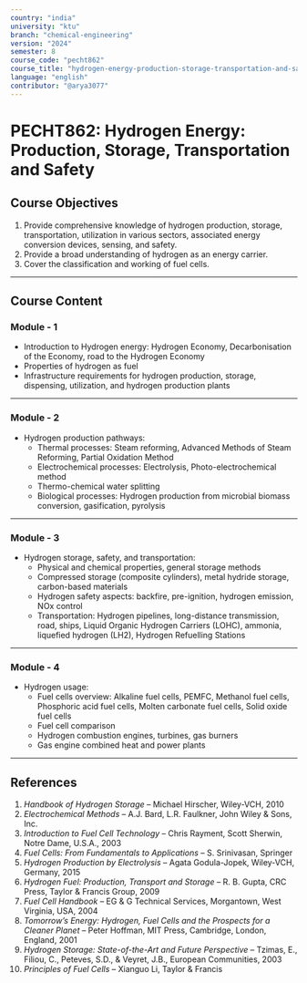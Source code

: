 ```yaml
---
country: "india"
university: "ktu"
branch: "chemical-engineering"
version: "2024"
semester: 8
course_code: "pecht862"
course_title: "hydrogen-energy-production-storage-transportation-and-safety"
language: "english"
contributor: "@arya3077"
---
```


# PECHT862: Hydrogen Energy: Production, Storage, Transportation and Safety

## Course Objectives
1. Provide comprehensive knowledge of hydrogen production, storage, transportation, utilization in various sectors, associated energy conversion devices, sensing, and safety.
2. Provide a broad understanding of hydrogen as an energy carrier.
3. Cover the classification and working of fuel cells.
---
## Course Content

### Module - 1
* Introduction to Hydrogen energy: Hydrogen Economy, Decarbonisation of the Economy, road to the Hydrogen Economy
* Properties of hydrogen as fuel
* Infrastructure requirements for hydrogen production, storage, dispensing, utilization, and hydrogen production plants  
---

### Module - 2
* Hydrogen production pathways:
  - Thermal processes: Steam reforming, Advanced Methods of Steam Reforming, Partial Oxidation Method
  - Electrochemical processes: Electrolysis, Photo-electrochemical method
  - Thermo-chemical water splitting
  - Biological processes: Hydrogen production from microbial biomass conversion, gasification, pyrolysis  
---

### Module - 3
* Hydrogen storage, safety, and transportation:
  - Physical and chemical properties, general storage methods
  - Compressed storage (composite cylinders), metal hydride storage, carbon-based materials
  - Hydrogen safety aspects: backfire, pre-ignition, hydrogen emission, NOx control
  - Transportation: Hydrogen pipelines, long-distance transmission, road, ships, Liquid Organic Hydrogen Carriers (LOHC), ammonia, liquefied hydrogen (LH2), Hydrogen Refuelling Stations  
---

### Module - 4
* Hydrogen usage:
  - Fuel cells overview: Alkaline fuel cells, PEMFC, Methanol fuel cells, Phosphoric acid fuel cells, Molten carbonate fuel cells, Solid oxide fuel cells
  - Fuel cell comparison
  - Hydrogen combustion engines, turbines, gas burners
  - Gas engine combined heat and power plants  
---

## References
1. *Handbook of Hydrogen Storage* – Michael Hirscher, Wiley-VCH, 2010
2. *Electrochemical Methods* – A.J. Bard, L.R. Faulkner, John Wiley & Sons, Inc.
3. *Introduction to Fuel Cell Technology* – Chris Rayment, Scott Sherwin, Notre Dame, U.S.A., 2003
4. *Fuel Cells: From Fundamentals to Applications* – S. Srinivasan, Springer
5. *Hydrogen Production by Electrolysis* – Agata Godula-Jopek, Wiley-VCH, Germany, 2015
6. *Hydrogen Fuel: Production, Transport and Storage* – R. B. Gupta, CRC Press, Taylor & Francis Group, 2009
7. *Fuel Cell Handbook* – EG & G Technical Services, Morgantown, West Virginia, USA, 2004
8. *Tomorrow’s Energy: Hydrogen, Fuel Cells and the Prospects for a Cleaner Planet* – Peter Hoffman, MIT Press, Cambridge, London, England, 2001
9. *Hydrogen Storage: State-of-the-Art and Future Perspective* – Tzimas, E., Filiou, C., Peteves, S.D., & Veyret, J.B., European Communities, 2003
10. *Principles of Fuel Cells* – Xianguo Li, Taylor & Francis
